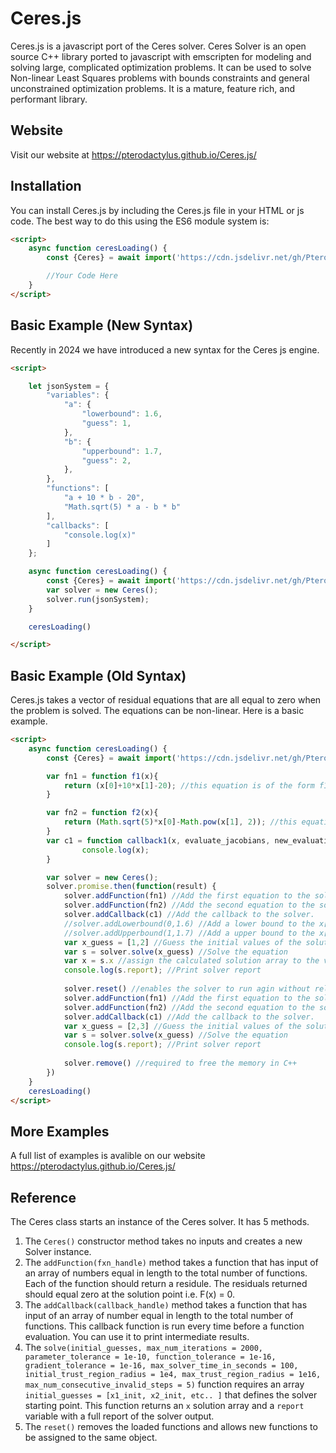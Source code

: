
# Ceres.js
Ceres.js is a javascript port of the Ceres solver. Ceres Solver is an open source C++ library ported to javascript with emscripten for modeling and solving large, complicated optimization problems. It can be used to solve Non-linear Least Squares problems with bounds constraints and general unconstrained optimization problems. It is a mature, feature rich, and performant library.

## Website
Visit our website at https://pterodactylus.github.io/Ceres.js/

## Installation
You can install Ceres.js by including the Ceres.js file in your HTML or js code. The best way to do this using the ES6 module system is:

```HTML
<script>
	async function ceresLoading() {
		const {Ceres} = await import('https://cdn.jsdelivr.net/gh/Pterodactylus/Ceres.js@master/dist/Ceres-v2.0.2.mjs');

		//Your Code Here
	}
</script>
```

## Basic Example (New Syntax)
Recently in 2024 we have introduced a new syntax for the Ceres js engine.

```html
<script>

	let jsonSystem = {
		"variables": {
			"a": {
				"lowerbound": 1.6,
				"guess": 1,
			}, 
			"b": {
				"upperbound": 1.7,
				"guess": 2,
			},
		},
		"functions": [
			"a + 10 * b - 20",
			"Math.sqrt(5) * a - b * b"
		],
		"callbacks": [
			"console.log(x)"
		]
	};

	async function ceresLoading() {
		const {Ceres} = await import('https://cdn.jsdelivr.net/gh/Pterodactylus/Ceres.js@master/dist/Ceres-v2.0.2.mjs');
		var solver = new Ceres();
		solver.run(jsonSystem);
	}

	ceresLoading()

</script>
```


## Basic Example (Old Syntax)
Ceres.js takes a vector of residual equations that are all equal to zero when the problem is solved. The equations can be non-linear. Here is a basic example.

```html
<script>
	async function ceresLoading() {
		const {Ceres} = await import('https://cdn.jsdelivr.net/gh/Pterodactylus/Ceres.js@master/dist/Ceres-v2.0.2.mjs'); //Always imported via ES6 import

		var fn1 = function f1(x){
			return (x[0]+10*x[1]-20); //this equation is of the form f1(x) = 0 
		}

		var fn2 = function f2(x){
			return (Math.sqrt(5)*x[0]-Math.pow(x[1], 2)); //this equation is of the form f2(x) = 0 
		}
		var c1 = function callback1(x, evaluate_jacobians, new_evaluation_point){
				console.log(x);
		}

		var solver = new Ceres();
		solver.promise.then(function(result) { 
			solver.addFunction(fn1) //Add the first equation to the solver.
			solver.addFunction(fn2) //Add the second equation to the solver.
			solver.addCallback(c1) //Add the callback to the solver.
			//solver.addLowerbound(0,1.6) //Add a lower bound to the x[0] variable
			//solver.addUpperbound(1,1.7) //Add a upper bound to the x[1] variable
			var x_guess = [1,2] //Guess the initial values of the solution.
			var s = solver.solve(x_guess) //Solve the equation
			var x = s.x //assign the calculated solution array to the variable x
			console.log(s.report); //Print solver report
			
			solver.reset() //enables the solver to run agin without reloading
			solver.addFunction(fn1) //Add the first equation to the solver.
			solver.addFunction(fn2) //Add the second equation to the solver.
			solver.addCallback(c1) //Add the callback to the solver.
			var x_guess = [2,3] //Guess the initial values of the solution.
			var s = solver.solve(x_guess) //Solve the equation
			console.log(s.report); //Print solver report
			
			solver.remove() //required to free the memory in C++
		})
	}
	ceresLoading()
</script>
```

## More Examples
A full list of examples is avalible on our website https://pterodactylus.github.io/Ceres.js/

## Reference
The Ceres class starts an instance of the Ceres solver. It has 5 methods.

1. The `Ceres()` constructor method takes no inputs and creates a new Solver instance.
2. The `addFunction(fxn_handle)` method takes a function that has input of an array of numbers equal in length to the total number of functions. Each of the function should return a residule. The residuals returned should equal zero at the solution point i.e. F(x) = 0.
3. The `addCallback(callback_handle)` method takes a function that has input of an array of number equal in length to the total number of functions. This callback function is run every time before a function evaluation. You can use it to print intermediate results.
4. The `solve(initial_guesses, max_num_iterations = 2000, parameter_tolerance = 1e-10, function_tolerance = 1e-16, gradient_tolerance = 1e-16, max_solver_time_in_seconds = 100, initial_trust_region_radius = 1e4, max_trust_region_radius = 1e16, max_num_consecutive_invalid_steps = 5)` function requires an array `initial_guesses = [x1_init, x2_init, etc.. ]` that defines the solver starting point. This function returns an `x` solution array and a `report` variable with a full report of the solver output.
5. The `reset()` removes the loaded functions and allows new functions to be assigned to the same object.
